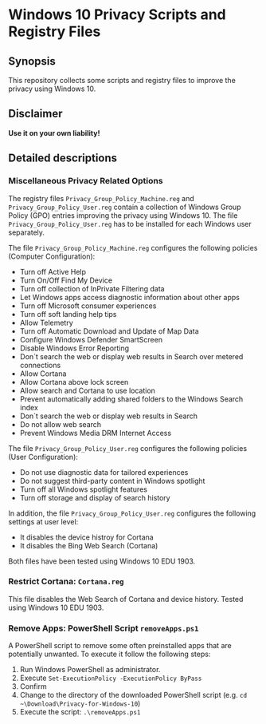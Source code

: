 # Windows 10 Privacy Scripts and Registry Files

## Synopsis

This repository collects some scripts and registry files to improve the privacy using Windows 10.

## Disclaimer

**Use it on your own liability!**

## Detailed descriptions

### Miscellaneous Privacy Related Options

The registry files `Privacy_Group_Policy_Machine.reg` and `Privacy_Group_Policy_User.reg` contain a collection of Windows Group Policy (GPO) entries improving the privacy using Windows 10. The file `Privacy_Group_Policy_User.reg` has to be installed for each Windows user separately. 

The file `Privacy_Group_Policy_Machine.reg` configures the following policies (Computer Configuration):

* Turn off Active Help
* Turn On/Off Find My Device
* Turn off collection of InPrivate Filtering data
* Let Windows apps access diagnostic information about other apps
* Turn off Microsoft consumer experiences
* Turn off soft landing help tips
* Allow Telemetry
* Turn off Automatic Download and Update of Map Data
* Configure Windows Defender SmartScreen
* Disable Windows Error Reporting
* Don´t search the web or display web results in Search over metered connections
* Allow Cortana
* Allow Cortana above lock screen
* Allow search and Cortana to use location
* Prevent automatically adding shared folders to the Windows Search index
* Don´t search the web or display web results in Search
* Do not allow web search
* Prevent Windows Media DRM Internet Access

The file `Privacy_Group_Policy_User.reg` configures the following policies (User Configuration):

* Do not use diagnostic data for tailored experiences
* Do not suggest third-party content in Windows spotlight
* Turn off all Windows spotlight features
* Turn off storage and display of search history

In addition, the file `Privacy_Group_Policy_User.reg` configures the following settings at user level:

* It disables the device histroy for Cortana
* It disables the Bing Web Search (Cortana)

Both files have been tested using Windows 10 EDU 1903.

### Restrict Cortana: `Cortana.reg`

This file disables the Web Search of Cortana and device history. Tested using Windows 10 EDU 1903.

### Remove Apps: PowerShell Script `removeApps.ps1`

A PowerShell script to remove some often preinstalled apps that are potentially unwanted. To execute it follow the following steps:

1. Run Windows PowerShell as administrator.
2. Execute `Set-ExecutionPolicy -ExecutionPolicy ByPass`
3. Confirm
4. Change to the directory of the downloaded PowerShell script (e.g. `cd ~\Download\Privacy-for-Windows-10`)
5. Execute the script: `.\removeApps.ps1`
